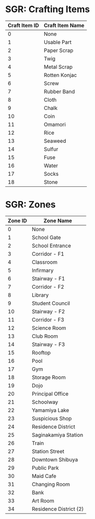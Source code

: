 # SGR: Crafting Items

| Craft Item ID | Craft Item Name |
|---------------|-----------------|
| 0             | None            |
| 1             | Usable Part     |
| 2             | Paper Scrap     |
| 3             | Twig            |
| 4             | Metal Scrap     |
| 5             | Rotten Konjac   |
| 6             | Screw           |
| 7             | Rubber Band     |
| 8             | Cloth           |
| 9             | Chalk           |
| 10            | Coin            |
| 11            | Omamori         |
| 12            | Rice            |
| 13            | Seaweed         |
| 14            | Sulfur          |
| 15            | Fuse            |
| 16            | Water           |
| 17            | Socks           |
| 18            | Stone           |

# SGR: Zones

| Zone ID | Zone Name              |
|---------|------------------------|
| 0       | None                   |
| 1       | School Gate            |
| 2       | School Entrance        |
| 3       | Corridor - F1          |
| 4       | Classroom              |
| 5       | Infirmary              |
| 6       | Stairway - F1          |
| 7       | Corridor - F2          |
| 8       | Library                |
| 9       | Student Council        |
| 10      | Stairway - F2          |
| 11      | Corridor - F3          |
| 12      | Science Room           |
| 13      | Club Room              |
| 14      | Stairway - F3          |
| 15      | Rooftop                |
| 16      | Pool                   |
| 17      | Gym                    |
| 18      | Storage Room           |
| 19      | Dojo                   |
| 20      | Principal Office       |
| 21      | Schoolway              |
| 22      | Yamamiya Lake          |
| 23      | Suspicious Shop        |
| 24      | Residence District     |
| 25      | Saginakamiya Station   |
| 26      | Train                  |
| 27      | Station Street         |
| 28      | Downtown Shibuya       |
| 29      | Public Park            |
| 30      | Maid Cafe              |
| 31      | Changing Room          |
| 32      | Bank                   |
| 33      | Art Room               |
| 34      | Residence District (2) |


